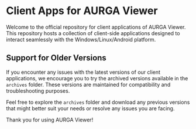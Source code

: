 # Client Apps for AURGA Viewer

Welcome to the official repository for client applications of AURGA Viewer. This repository hosts a collection of client-side applications designed to interact seamlessly with the Windows/Linux/Android platform.


## Support for Older Versions

If you encounter any issues with the latest versions of our client applications, we encourage you to try the archived versions available in the `archives` folder. These versions are maintained for compatibility and troubleshooting purposes.

Feel free to explore the `archives` folder and download any previous versions that might better suit your needs or resolve any issues you are facing.

Thank you for using AURGA Viewer!